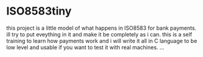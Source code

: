 # ISO8583tiny
this project is a little model of what happens in ISO8583 for bank payments.
ill try to put eveything in it and make it be completely as i can.
this is a self training to learn how payments work and i will write it all in C language to be low level and usable if you want to test it with real machines.
...
